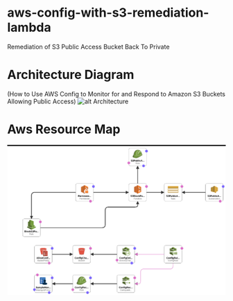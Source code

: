 # aws-config-with-s3-remediation-lambda
Remediation of S3 Public Access Bucket Back To Private

# Architecture Diagram 
(How to Use AWS Config to Monitor for and Respond to Amazon S3 Buckets Allowing Public Access)
![alt Architecture](https://d2908q01vomqb2.cloudfront.net/22d200f8670dbdb3e253a90eee5098477c95c23d/2018/04/27/AWS-config-01-1.png)

# Aws Resource Map
![alt AWS Resource Map](https://github.com/walakulu/aws-config-with-s3-remediation-lambda/blob/master/AWS_RESOURCE_MAP.png)
